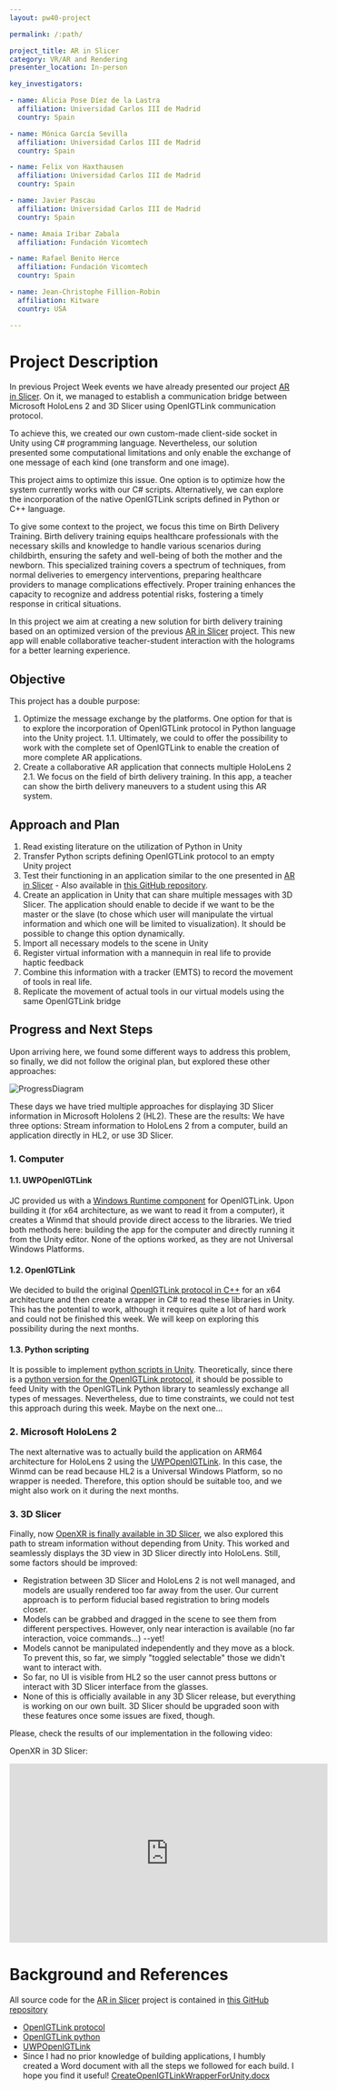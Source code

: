 ```yaml
---
layout: pw40-project

permalink: /:path/

project_title: AR in Slicer
category: VR/AR and Rendering
presenter_location: In-person

key_investigators:

- name: Alicia Pose Díez de la Lastra
  affiliation: Universidad Carlos III de Madrid
  country: Spain

- name: Mónica García Sevilla
  affiliation: Universidad Carlos III de Madrid
  country: Spain

- name: Felix von Haxthausen
  affiliation: Universidad Carlos III de Madrid
  country: Spain

- name: Javier Pascau
  affiliation: Universidad Carlos III de Madrid
  country: Spain

- name: Amaia Iribar Zabala
  affiliation: Fundación Vicomtech

- name: Rafael Benito Herce
  affiliation: Fundación Vicomtech
  country: Spain

- name: Jean-Christophe Fillion-Robin
  affiliation: Kitware
  country: USA

---
```


# Project Description

<!-- Add a short paragraph describing the project. -->

In previous Project Week events we have already presented our project [AR in Slicer](https://projectweek.na-mic.org/PW38_2023_GranCanaria/Projects/ARinSlicer/). On it, we managed to establish a communication bridge between Microsoft HoloLens 2 and 3D Slicer using OpenIGTLink communication protocol.

To achieve this, we created our own custom-made client-side socket in Unity using C# programming language. Nevertheless, our solution presented some computational limitations and only enable the exchange of one message of each kind (one transform and one image).

This project aims to optimize this issue. One option is to optimize how the system currently works with our C# scripts. Alternatively, we can explore the incorporation of the native OpenIGTLink scripts defined in Python or C++ language.

To give some context to the project, we focus this time on Birth Delivery Training. Birth delivery training equips healthcare professionals with the necessary skills and knowledge to handle various scenarios during childbirth, ensuring the safety and well-being of both the mother and the newborn. This specialized training covers a spectrum of techniques, from normal deliveries to emergency interventions, preparing healthcare providers to manage complications effectively. Proper training enhances the capacity to recognize and address potential risks, fostering a timely response in critical situations.

In this project we aim at creating a new solution for birth delivery training based on an optimized version of the previous [AR in Slicer](https://projectweek.na-mic.org/PW38_2023_GranCanaria/Projects/ARinSlicer/) project. This new app will enable collaborative teacher-student interaction with the holograms for a better learning experience. 

## Objective

This project has a double purpose:

1.  Optimize the message exchange by the platforms. One option for that is to explore the incorporation of OpenIGTLink protocol in Python language into the Unity project.
   1.1. Ultimately, we could to offer the possibility to work with the complete set of OpenIGTLink to enable the creation of more complete AR applications.
2.  Create a collaborative AR application that connects multiple HoloLens 2
   2.1. We focus on the field of birth delivery training. In this app, a teacher can show the birth delivery maneuvers to a student using this AR system.

## Approach and Plan

<!-- Describe here HOW you would like to achieve the objectives stated above. -->

1.  Read existing literature on the utilization of Python in Unity
2.  Transfer Python scripts defining OpenIGTLink protocol to an empty Unity project
3.  Test their functioning in an application similar to the one presented in [AR in Slicer](https://projectweek.na-mic.org/PW38_2023_GranCanaria/Projects/ARinSlicer/) - Also available in [this GitHub repository](https://github.com/BSEL-UC3M/HoloLens2and3DSlicer-PedicleScrewPlacementPlanning.git).
4.  Create an application in Unity that can share multiple messages with 3D Slicer. The application should enable to decide if we want to be the master or the slave (to chose which user will manipulate the virtual information and which one will be limited to visualization). It should be possible to change this option dynamically.
5.  Import all necessary models to the scene in Unity
6.  Register virtual information with a mannequin in real life to provide haptic feedback
7.  Combine this information with a tracker (EMTS) to record the movement of tools in real life.
8.  Replicate the movement of actual tools in our virtual models using the same OpenIGTLink bridge

## Progress and Next Steps
Upon arriving here, we found some different ways to address this problem, so finally, we did not follow the original plan, but explored these other approaches:

![ProgressDiagram](https://github.com/NA-MIC/ProjectWeek/assets/66890913/803249b1-eac1-4d40-8b3e-957cd021bb79)

These days we have tried multiple approaches for displaying 3D Slicer information in Microsoft Hololens 2 (HL2).
These are the results:
We have three options: Stream information to HoloLens 2 from a computer, build an application directly in HL2, or use 3D Slicer.
### 1. Computer
#### 1.1. UWPOpenIGTLink
JC provided us with a [Windows Runtime component](https://github.com/IGSIO/UWPOpenIGTLink) for OpenIGTLink. Upon building it (for x64 architecture, as we want to read it from a computer), it creates a Winmd that should provide direct access to the libraries. We tried both methods here: building the app for the computer and directly running it from the Unity editor. None of the options worked, as they are not Universal Windows Platforms.

#### 1.2. OpenIGTLink
We decided to build the original [OpenIGTLink protocol in C++](https://github.com/openigtlink/OpenIGTLink/blob/master/Documents/Protocol/index.md) for an x64 architecture and then create a wrapper in C# to read these libraries in Unity. This has the potential to work, although it requires quite a lot of hard work and could not be finished this week. We will keep on exploring this possibility during the next months.

#### 1.3. Python scripting
It is possible to implement [python scripts in Unity](https://docs.unity3d.com/Packages/com.unity.scripting.python@6.0/manual/index.html). Theoretically, since there is a [python version for the OpenIGTLink protocol](https://github.com/lassoan/pyigtl), it should be possible to feed Unity with the OpenIGTLink Python library to seamlessly exchange all types of messages. Nevertheless, due to time constraints, we could not test this approach during this week. Maybe on the next one...

### 2. Microsoft HoloLens 2
The next alternative was to actually build the application on ARM64 architecture for HoloLens 2 using the [UWPOpenIGTLink](https://github.com/IGSIO/UWPOpenIGTLink). In this case, the Winmd can be read because HL2 is a Universal Windows Platform, so no wrapper is needed. Therefore, this option should be suitable too, and we might also work on it during the next months.

### 3. 3D Slicer
Finally, now [OpenXR is finally available in 3D Slicer](https://github.com/KitwareMedical/SlicerVirtualReality), we also explored this path to stream information without depending from Unity.
This worked and seamlessly displays the 3D view in 3D Slicer directly into HoloLens. Still, some factors should be improved:
  - Registration between 3D Slicer and HoloLens 2 is not well managed, and models are usually rendered too far away from the user. Our current approach is to perform fiducial based registration to bring models closer.
  - Models can be grabbed and dragged in the scene to see them from different perspectives. However, only near interaction is available (no far interaction, voice commands...) --yet!
  - Models cannot be manipulated independently and they move as a block. To prevent this, so far, we simply "toggled selectable" those we didn't want to interact with.
  - So far, no UI is visible from HL2 so the user cannot press buttons or interact with 3D Slicer interface from the glasses.
  - None of this is officially available in any 3D Slicer release, but everything is working on our own built. 3D Slicer should be upgraded soon with these features once some issues are fixed, though.

Please, check the results of our implementation in the following video:

OpenXR in 3D Slicer:
<iframe width="560" height="315" src="https://www.youtube.com/embed/wq6ZNc8dqLo?si=RsCKjfBSC20FuM9c" title="YouTube video player" frameborder="0" allow="accelerometer; autoplay; clipboard-write; encrypted-media; gyroscope; picture-in-picture; web-share" allowfullscreen></iframe>


# Background and References

All source code for the [AR in Slicer](https://projectweek.na-mic.org/PW38_2023_GranCanaria/Projects/ARinSlicer/) project is contained in [this GitHub repository](https://github.com/BSEL-UC3M/HoloLens2and3DSlicer-PedicleScrewPlacementPlanning.git)

- [OpenIGTLink protocol](https://github.com/openigtlink/OpenIGTLink/blob/master/Documents/Protocol/index.md)
- [OpenIGTLink python](https://github.com/lassoan/pyigtl)
- [UWPOpenIGTLink](https://github.com/IGSIO/UWPOpenIGTLink)
- Since I had no prior knowledge of building applications, I humbly created a Word document with all the steps we followed for each build. I hope you find it useful! [CreateOpenIGTLinkWrapperForUnity.docx](https://github.com/NA-MIC/ProjectWeek/files/14142020/CreateOpenIGTLinkWrapperForUnity.docx)

